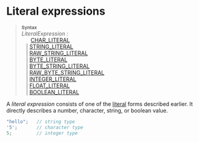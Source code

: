 # Literal expressions

> **<sup>Syntax</sup>**\
> _LiteralExpression_ :\
> &nbsp;&nbsp; &nbsp;&nbsp; [CHAR_LITERAL]\
> &nbsp;&nbsp; | [STRING_LITERAL]\
> &nbsp;&nbsp; | [RAW_STRING_LITERAL]\
> &nbsp;&nbsp; | [BYTE_LITERAL]\
> &nbsp;&nbsp; | [BYTE_STRING_LITERAL]\
> &nbsp;&nbsp; | [RAW_BYTE_STRING_LITERAL]\
> &nbsp;&nbsp; | [INTEGER_LITERAL]\
> &nbsp;&nbsp; | [FLOAT_LITERAL]\
> &nbsp;&nbsp; | [BOOLEAN_LITERAL]

A _literal expression_ consists of one of the [literal] forms described earlier.
It directly describes a number, character, string, or boolean value.

```rust
"hello";   // string type
'5';       // character type
5;         // integer type
```

[BOOLEAN_LITERAL]: ../tokens.html#boolean-literals
[BYTE_LITERAL]: ../tokens.html#byte-literals
[BYTE_STRING_LITERAL]: ../tokens.html#byte-string-literals
[CHAR_LITERAL]: ../tokens.html#character-literals
[FLOAT_LITERAL]: ../tokens.html#floating-point-literals
[INTEGER_LITERAL]: ../tokens.html#integer-literals
[RAW_BYTE_STRING_LITERAL]: ../tokens.html#raw-byte-string-literals
[RAW_STRING_LITERAL]: ../tokens.html#raw-string-literals
[STRING_LITERAL]: ../tokens.html#string-literals
[literal]: ../tokens.html#literals
